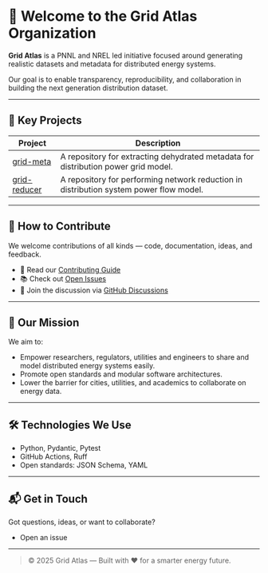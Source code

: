 # 👋 Welcome to the Grid Atlas Organization

**Grid Atlas** is a PNNL and NREL led initiative focused around generating realistic datasets and metadata for distributed energy systems.

Our goal is to enable transparency, reproducibility, and collaboration in building the next generation distribution dataset.

---

## 🚀 Key Projects

| Project        | Description                                                  |
|----------------|--------------------------------------------------------------|
| [grid-meta](https://github.com/grid-atlas/grid-meta) | A repository for extracting dehydrated metadata for distribution power grid model. |
| [grid-reducer](https://github.com/grid-atlas/grid-reducer) | A repository for performing network reduction in distribution system power flow model. |


---

## 🤝 How to Contribute

We welcome contributions of all kinds — code, documentation, ideas, and feedback.

- 📖 Read our [Contributing Guide](https://github.com/.github/CONTRIBUTING.md)
- 📚 Check out [Open Issues](https://github.com/search?q=org:grid-atlas+is:issue+is:open)
- 💬 Join the discussion via [GitHub Discussions](https://github.com/search?q=org%3Agrid-atlas+type%3Adiscussion&type=discussions)

---

## 🧭 Our Mission

We aim to:

- Empower researchers, regulators, utilities and engineers to share and model distributed energy systems easily.
- Promote open standards and modular software architectures.
- Lower the barrier for cities, utilities, and academics to collaborate on energy data.

---

## 🛠️ Technologies We Use

- Python, Pydantic, Pytest
- GitHub Actions, Ruff
- Open standards: JSON Schema, YAML

---

## 📬 Get in Touch

Got questions, ideas, or want to collaborate?

- Open an issue

---

> © 2025 Grid Atlas — Built with ❤️ for a smarter energy future.


<!--

**Here are some ideas to get you started:**

🙋‍♀️ A short introduction - what is your organization all about?
🌈 Contribution guidelines - how can the community get involved?
👩‍💻 Useful resources - where can the community find your docs? Is there anything else the community should know?
🍿 Fun facts - what does your team eat for breakfast?
🧙 Remember, you can do mighty things with the power of [Markdown](https://docs.github.com/github/writing-on-github/getting-started-with-writing-and-formatting-on-github/basic-writing-and-formatting-syntax)
-->
